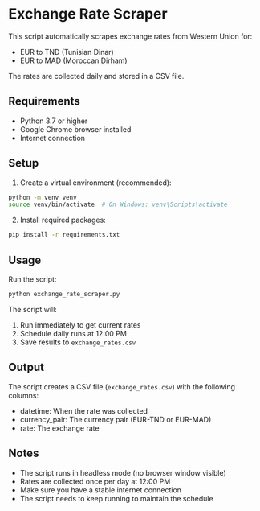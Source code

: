# Exchange Rate Scraper

This script automatically scrapes exchange rates from Western Union for:
- EUR to TND (Tunisian Dinar)
- EUR to MAD (Moroccan Dirham)

The rates are collected daily and stored in a CSV file.

## Requirements

- Python 3.7 or higher
- Google Chrome browser installed
- Internet connection

## Setup

1. Create a virtual environment (recommended):
```bash
python -m venv venv
source venv/bin/activate  # On Windows: venv\Scripts\activate
```

2. Install required packages:
```bash
pip install -r requirements.txt
```

## Usage

Run the script:
```bash
python exchange_rate_scraper.py
```

The script will:
1. Run immediately to get current rates
2. Schedule daily runs at 12:00 PM
3. Save results to `exchange_rates.csv`

## Output

The script creates a CSV file (`exchange_rates.csv`) with the following columns:
- datetime: When the rate was collected
- currency_pair: The currency pair (EUR-TND or EUR-MAD)
- rate: The exchange rate

## Notes

- The script runs in headless mode (no browser window visible)
- Rates are collected once per day at 12:00 PM
- Make sure you have a stable internet connection
- The script needs to keep running to maintain the schedule 
